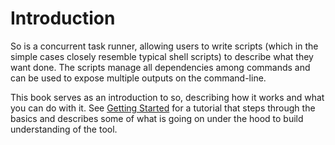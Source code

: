 # Introduction

So is a concurrent task runner, allowing users to write scripts (which in the
simple cases closely resemble typical shell scripts) to describe what they want
done. The scripts manage all dependencies among commands and can be used to
expose multiple outputs on the command-line.

This book serves as an introduction to so, describing how it works and what you
can do with it. See [Getting Started](tutorial/intro.md) for a tutorial that
steps through the basics and describes some of what is going on under the hood
to build understanding of the tool.
